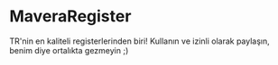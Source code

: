 # MaveraRegister
TR'nin en kaliteli registerlerinden biri! Kullanın ve izinli olarak paylaşın, benim diye ortalıkta gezmeyin ;)
